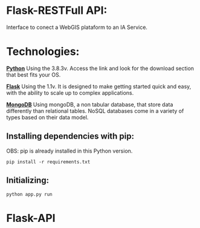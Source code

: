 # Flask-RESTFull API:
Interface to conect a WebGIS plataform to an IA Service.

# Technologies:

**[Python](https://www.python.org/downloads/)** 
Using the 3.8.3v. Access the link and look for the download section that 
best fits your OS.

**[Flask](https://flask.palletsprojects.com)** 
Using the 1.1v. It is designed to make getting started quick and easy, with the 
ability to scale up to complex applications.

**[MongoDB](https://www.mongodb.com/)**
Using mongoDB, a non tabular database, that store data differently than 
relational tables. 
NoSQL databases come in a variety of types based on their data model.

## Installing dependencies with pip:

OBS: pip is already installed in this Python version.
```
pip install -r requirements.txt
```

## Initializing:
```
python app.py run
```
# Flask-API
